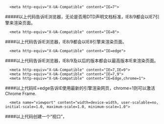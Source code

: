 
      <meta http-equiv="X-UA-Compatible" content="IE=7"> 
      
#####以上代码告诉IE浏览器，无论是否用DTD声明文档标准，IE8/9都会以IE7引擎来渲染页面。 
 
      <meta http-equiv="X-UA-Compatible" content="IE=8">

 ####以上代码告诉IE浏览器，IE8/9都会以IE8引擎来渲染页面。 
 
      <meta http-equiv="X-UA-Compatible" content="IE=edge"> 
      
####以上代码告诉IE浏览器，IE8/9及以后的版本都会以最高版本IE来渲染页面。 

      <meta http-equiv="X-UA-Compatible" content="IE=7,IE=9"> 
      <meta http-equiv="X-UA-Compatible" content="IE=7,9"> 
      <meta http-equiv="X-UA-Compatible" content="IE=Edge,chrome=1"> 
      
####以上代码IE=edge告诉IE使用最新的引擎渲染网页，chrome=1则可以激活Chrome Frame.


      <meta name="viewport" content="width=device-width, user-scalable=no, initial-scale=1.0, maximum-scale=1.0, minimum-scale=1.0">

####以上代码创建一个“视口”，



